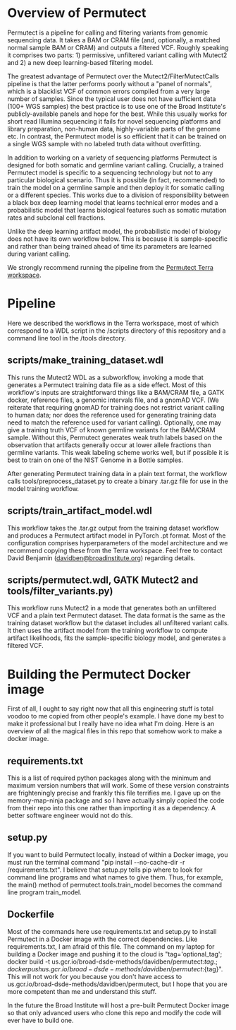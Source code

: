 # Overview of Permutect
Permutect is a pipeline for calling and filtering variants from genomic sequencing data.  It takes a BAM or CRAM file (and, optionally, a matched normal sample BAM or CRAM) and outputs a filtered VCF.  Roughly speaking it comprises two parts: 1) permissive, unfiltered variant calling with Mutect2 and 2) a new deep learning-based filtering model.

The greatest advantage of Permutect over the Mutect2/FilterMutectCalls pipeline is that the latter performs poorly without a "panel of normals", which is a blacklist VCF of common errors compiled from a very large number of samples.  Since the typical user does not have sufficient data (100+ WGS samples) the best practice is to use one of the Broad Institute's publicly-available panels and hope for the best.  While this usually works for short read Illumina sequencing it fails for novel sequencing platforms and library preparation, non-human data, highly-variable parts of the genome etc.  In contrast, the Permutect model is so efficient that it can be trained on a single WGS sample with no labeled truth data without overfitting.

In addition to working on a variety of sequencing platforms Permutect is designed for both somatic and germline variant calling.  Crucially, a trained Permutect model is specific to a sequencing technology but not to any particular biological scenario.  Thus it is possible (in fact, recommended) to train the model on a germline sample and then deploy it for somatic calling or a different species.  This works due to a division of responsibility between a black box deep learning model that learns technical error modes and a probabilistic model that learns biological features such as somatic mutation rates and subclonal cell fractions.

Unlike the deep learning artifact model, the probabilistic model of biology does not have its own workflow below.  This is because it is sample-specific and rather than being trained ahead of time its parameters are learned during variant calling.

We strongly recommend running the pipeline from the [Permutect Terra workspace](https://app.terra.bio/#workspaces/broad-firecloud-dsde/Permutect).

# Pipeline
Here we described the workflows in the Terra workspace, most of which correspond to a WDL script in the /scripts directory of this repository and a command line tool in the /tools directory.

## scripts/make_training_dataset.wdl
This runs the Mutect2 WDL as a subworkflow, invoking a mode that generates a Permutect training data file as a side effect.  Most of this workflow's inputs are straightforward things like a BAM/CRAM file, a GATK docker, reference files, a genomic intervals file, and a gnomAD VCF.  (We reiterate that requiring gnomAD for training does not restrict variant calling to human data; nor does the reference used for generating training data need to match the reference used for variant calling).  Optionally, one may give a training truth VCF of known germline variants for the BAM/CRAM sample.  Without this, Permutect generates weak truth labels based on the observation that artifacts generally occur at lower allele fractions than germline variants.  This weak labeling scheme works well, but if possible it is best to train on one of the NIST Genome in a Bottle samples.

After generating Permutect training data in a plain text format, the workflow calls tools/preprocess_dataset.py to create a binary .tar.gz file for use in the model training workflow.

## scripts/train_artifact_model.wdl
This workflow takes the .tar.gz output from the training dataset workflow and produces a Permutect artifact model in PyTorch .pt format.  Most of the configuration comprises hyperparameters of the model architecture and we recommend copying these from the Terra workspace.  Feel free to contact David Benjamin (davidben@broadinstitute.org) regarding details.

## scripts/permutect.wdl, GATK Mutect2 and tools/filter_variants.py)
This workflow runs Mutect2 in a mode that generates both an unfiltered VCF and a plain text Permutect dataset.  The data format is the same as the training dataset workflow but the dataset includes all unfiltered variant calls.  It then uses the artifact model from the training workflow to compute artifact likelihoods, fits the sample-specific biology model, and generates a filtered VCF.

# Building the Permutect Docker image
First of all, I ought to say right now that all this engineering stuff is total voodoo to me copied from other people's example.  I have done my best to make it professional but I really have no idea what I'm doing.  Here is an overview of all the magical files in this repo that somehow work to make a docker image.

## requirements.txt
This is a list of required python packages along with the minimum and maximum version numbers that will work.  Some of these version constraints are frighteningly precise and frankly this file terrifies me.  I gave up on the memory-map-ninja package and so I have actually simply copied the code from their repo into this one rather than importing it as a dependency.  A better software engineer would not do this.

## setup.py
If you want to build Permutect locally, instead of within a Docker image, you must run the terminal command "pip install --no-cache-dir -r /requirements.txt".  I believe that setup.py tells pip where to look for command line programs and what names to give them.  Thus, for example, the main() method of permutect.tools.train_model becomes the command line program train_model.

## Dockerfile
Most of the commands here use requirements.txt and setup.py to install Permutect in a Docker image with the correct dependencies.  Like requirements.txt, I am afraid of this file.  The command on my laptop for building a Docker image and pushing it to the cloud is "tag='optional_tag'; docker build -t us.gcr.io/broad-dsde-methods/davidben/permutect:${tag} .; docker push us.gcr.io/broad-dsde-methods/davidben/permutect:${tag}".  This will not work for you because you don't have access to us.gcr.io/broad-dsde-methods/davidben/permutect, but I hope that you are more competent than me and understand this stuff.

In the future the Broad Institute will host a pre-built Permutect Docker image so that only advanced users who clone this repo and modify the code will ever have to build one.
